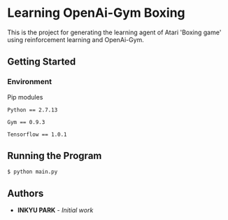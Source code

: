 # Learning OpenAi-Gym Boxing

This is the project for generating the learning agent of Atari 'Boxing game' using reinforcement learning and OpenAi-Gym.

## Getting Started

### Environment

Pip modules

```
Python == 2.7.13

Gym == 0.9.3

Tensorflow == 1.0.1
```

## Running the Program

```
$ python main.py
```

## Authors

* **INKYU PARK** - *Initial work*
